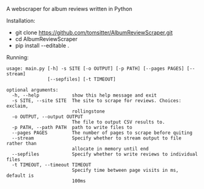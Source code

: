 A webscraper for album reviews written in Python

Installation:
- git clone https://github.com/tomsitter/AlbumReviewScraper.git
- cd AlbumReviewScraper
- pip install --editable .

Running:

```
usage: main.py [-h] -s SITE [-o OUTPUT] [-p PATH] [--pages PAGES] [--stream]
               [--sepfiles] [-t TIMEOUT]

optional arguments:
  -h, --help            show this help message and exit
  -s SITE, --site SITE  The site to scrape for reviews. Choices: exclaim,
                        rollingstone
  -o OUTPUT, --output OUTPUT
                        The file to output CSV results to.
  -p PATH, --path PATH  path to write files to
  --pages PAGES         The number of pages to scrape before quiting
  --stream              Specify whether to stream output to file rather than
                        allocate in memory until end
  --sepfiles            Specify whether to write reviews to individual files
  -t TIMEOUT, --timeout TIMEOUT
                        Specify time between page visits in ms, default is
                        100ms
```
